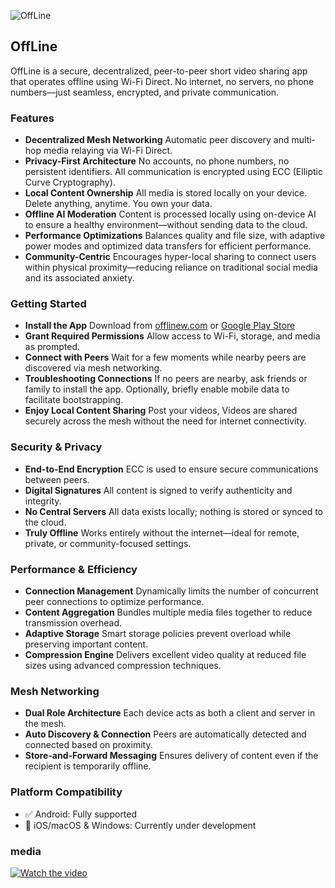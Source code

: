![OffLine](https://github.com/user-attachments/assets/14e26f7d-ad07-4fd1-9e24-e2dcb6bb1be6)

## OffLine
OffLine is a secure, decentralized, peer-to-peer short video sharing app that operates offline using Wi-Fi Direct. No internet, no servers, no phone numbers—just seamless, encrypted, and private communication.

### Features
- **Decentralized Mesh Networking**
Automatic peer discovery and multi-hop media relaying via Wi-Fi Direct.
- **Privacy-First Architecture**
No accounts, no phone numbers, no persistent identifiers. All communication is encrypted using ECC (Elliptic Curve Cryptography).
- **Local Content Ownership**
All media is stored locally on your device. Delete anything, anytime. You own your data.
- **Offline AI Moderation**
Content is processed locally using on-device AI to ensure a healthy environment—without sending data to the cloud.
- **Performance Optimizations**
Balances quality and file size, with adaptive power modes and optimized data transfers for efficient performance.
- **Community-Centric**
Encourages hyper-local sharing to connect users within physical proximity—reducing reliance on traditional social media and its associated anxiety.

### Getting Started
- **Install the App**
Download from [offlinew.com](https://offlinew.com/) or [Google Play Store](https://play.google.com/store/apps/details?id=com.offlinew.android)
- **Grant Required Permissions**
Allow access to Wi-Fi, storage, and media as prompted.
- **Connect with Peers**
Wait for a few moments while nearby peers are discovered via mesh networking.
- **Troubleshooting Connections**
If no peers are nearby, ask friends or family to install the app. Optionally, briefly enable mobile data to facilitate bootstrapping.
- **Enjoy Local Content Sharing**
Post your videos, Videos are shared securely across the mesh without the need for internet connectivity.

### Security & Privacy
- **End-to-End Encryption**
ECC is used to ensure secure communications between peers.
- **Digital Signatures**
All content is signed to verify authenticity and integrity.
- **No Central Servers**
All data exists locally; nothing is stored or synced to the cloud.
- **Truly Offline**
Works entirely without the internet—ideal for remote, private, or community-focused settings.

### Performance & Efficiency
- **Connection Management**
Dynamically limits the number of concurrent peer connections to optimize performance.
- **Content Aggregation**
Bundles multiple media files together to reduce transmission overhead.
- **Adaptive Storage**
Smart storage policies prevent overload while preserving important content.
- **Compression Engine**
Delivers excellent video quality at reduced file sizes using advanced compression techniques.

### Mesh Networking
- **Dual Role Architecture**
Each device acts as both a client and server in the mesh.
- **Auto Discovery & Connection**
Peers are automatically detected and connected based on proximity.
- **Store-and-Forward Messaging**
Ensures delivery of content even if the recipient is temporarily offline.

### Platform Compatibility
- ✅ Android: Fully supported
- 🔄 iOS/macOS & Windows: Currently under development

### media
[![Watch the video](https://img.youtube.com/vi/6KludgMJzKI/maxresdefault.jpg)](https://youtu.be/6KludgMJzKI)


